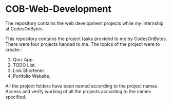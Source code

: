 # COB-Web-Development
The repository contains the web development projects while my internship at CodesOnBytes.

This repository contains the project tasks provided to me by CodesOnBytes. There were four projects handed to me.
The topics of the project were to create:-
1. Quiz App.
2. TODO List.
3. Link Shortener.
4. Portfolio Website.

All the project folders have been named according to the project names. Access and verify working of all the projects according to the names specified.
